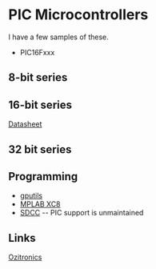 # PIC Microcontrollers

I have a few samples of these.

* PIC16Fxxx

## 8-bit series

## 16-bit series

<a href="https://ww1.microchip.com/downloads/aemDocuments/documents/MCU08/ProductDocuments/DataSheets/30292D.pdf">Datasheet</a>

## 32 bit series

## Programming

* [gputils](https://gputils.sourceforge.io)
* [MPLAB XC8](https://ww1.microchip.com/downloads/en/DeviceDoc/MPLAB%20XC8%20PIC%20Assembler%20User%27s%20Guide%2050002974A.pdf)
* [SDCC](https://sdcc.sourceforge.net) -- PIC support is unmaintained

## Links

<a href="https://www.ozitronics.com/micropro.html">Ozitronics</a>

